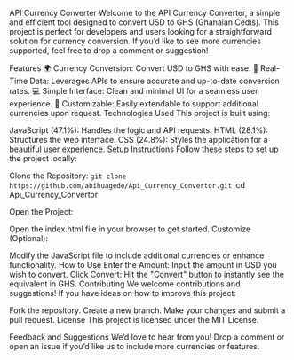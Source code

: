 API Currency Converter
Welcome to the API Currency Converter, a simple and efficient tool designed to convert USD to GHS (Ghanaian Cedis). This project is perfect for developers and users looking for a straightforward solution for currency conversion. If you’d like to see more currencies supported, feel free to drop a comment or suggestion!

Features
🌍 Currency Conversion: Convert USD to GHS with ease.
🔄 Real-Time Data: Leverages APIs to ensure accurate and up-to-date conversion rates.
💻 Simple Interface: Clean and minimal UI for a seamless user experience.
🌟 Customizable: Easily extendable to support additional currencies upon request.
Technologies Used
This project is built using:

JavaScript (47.1%): Handles the logic and API requests.
HTML (28.1%): Structures the web interface.
CSS (24.8%): Styles the application for a beautiful user experience.
Setup Instructions
Follow these steps to set up the project locally:

Clone the Repository:
`git clone https://github.com/abihuagede/Api_Currency_Convertor.git
`cd Api_Currency_Convertor

Open the Project:

Open the index.html file in your browser to get started.
Customize (Optional):

Modify the JavaScript file to include additional currencies or enhance functionality.
How to Use
Enter the Amount: Input the amount in USD you wish to convert.
Click Convert: Hit the "Convert" button to instantly see the equivalent in GHS.
Contributing
We welcome contributions and suggestions! If you have ideas on how to improve this project:

Fork the repository.
Create a new branch.
Make your changes and submit a pull request.
License
This project is licensed under the MIT License.

Feedback and Suggestions
We’d love to hear from you! Drop a comment or open an issue if you’d like us to include more currencies or features.

